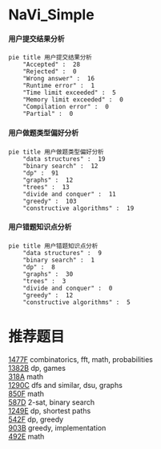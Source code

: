 # NaVi_Simple

<!-- tabs:start -->



#### **用户提交结果分析**

```mermaid
pie title 用户提交结果分析
    "Accepted" :  28
    "Rejected" :  0
    "Wrong answer" :  16
    "Runtime error" :  1
    "Time limit exceeded" :  5
    "Memory limit exceeded" :  0
    "Compilation error" :  0
    "Partial" :  0
```

#### **用户做题类型偏好分析**

```mermaid
pie title 用户做题类型偏好分析
    "data structures" :  19
    "binary search" :  12
    "dp" :  91
    "graphs" :  12
    "trees" :  13
    "divide and conquer" :  11
    "greedy" :  103
    "constructive algorithms" :  19
```
#### **用户错题知识点分析**

```mermaid
pie title 用户错题知识点分析
    "data structures" :  9
    "binary search" :  1
    "dp" :  8
    "graphs" :  30
    "trees" :  3
    "divide and conquer" :  0
    "greedy" :  12
    "constructive algorithms" :  5
```



<!-- tabs:end -->
# 推荐题目
[1477F](https://codeforces.com/contest/1477/problem/F)		combinatorics,
                        fft,
                        math,
                        probabilities		  
[1382B](https://codeforces.com/contest/1382/problem/B)		dp,
                        games		  
[318A](https://codeforces.com/contest/318/problem/A)		math		  
[1290C](https://codeforces.com/contest/1290/problem/C)		dfs and similar,
                        dsu,
                        graphs		  
[850F](https://codeforces.com/contest/850/problem/F)		math		  
[587D](https://codeforces.com/contest/587/problem/D)		2-sat,
                        binary search		  
[1249E](https://codeforces.com/contest/1249/problem/E)		dp,
                        shortest paths		  
[542F](https://codeforces.com/contest/542/problem/F)		dp,
                        greedy		  
[903B](https://codeforces.com/contest/903/problem/B)		greedy,
                        implementation		  
[492E](https://codeforces.com/contest/492/problem/E)		math		  
